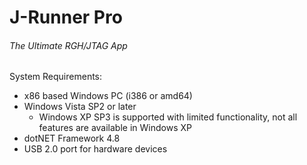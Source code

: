 # J-Runner Pro
###### The Ultimate RGH/JTAG App

System Requirements:
- x86 based Windows PC (i386 or amd64)
- Windows Vista SP2 or later
    - Windows XP SP3 is supported with limited functionality, not all features are available in Windows XP
- dotNET Framework 4.8
- USB 2.0 port for hardware devices
